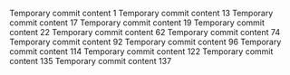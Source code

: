Temporary commit content 1
Temporary commit content 13
Temporary commit content 17
Temporary commit content 19
Temporary commit content 22
Temporary commit content 62
Temporary commit content 74
Temporary commit content 92
Temporary commit content 96
Temporary commit content 114
Temporary commit content 122
Temporary commit content 135
Temporary commit content 137
